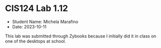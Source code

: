 # CIS124 Lab 1.12 #
- Student Name: Michela Marafino
- Date: 2023-10-11

This lab was submitted through Zybooks because I initially did it in class on one of the desktops at school. 

